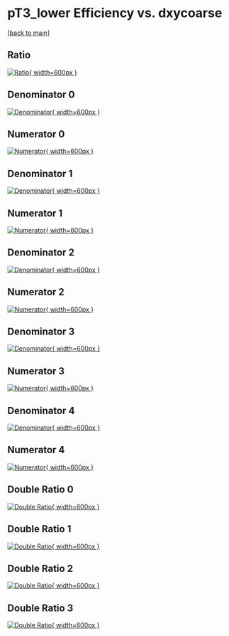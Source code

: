 # pT3_lower Efficiency vs. dxycoarse

[[back to main](./)]



## Ratio

[![Ratio](../mtv/var/pT3_lower_base_0_0_eff_dxycoarse.png){ width=600px }](../mtv/var/pT3_lower_base_0_0_eff_dxycoarse.pdf)

## Denominator 0

[![Denominator](../mtv/den/pT3_lower_base_0_0_eff_dxycoarse_den0.png){ width=600px }](../mtv/den/pT3_lower_base_0_0_eff_dxycoarse_den0.pdf)

## Numerator 0

[![Numerator](../mtv/num/pT3_lower_base_0_0_eff_dxycoarse_num0.png){ width=600px }](../mtv/num/pT3_lower_base_0_0_eff_dxycoarse_num0.pdf)

## Denominator 1

[![Denominator](../mtv/den/pT3_lower_base_0_0_eff_dxycoarse_den1.png){ width=600px }](../mtv/den/pT3_lower_base_0_0_eff_dxycoarse_den1.pdf)

## Numerator 1

[![Numerator](../mtv/num/pT3_lower_base_0_0_eff_dxycoarse_num1.png){ width=600px }](../mtv/num/pT3_lower_base_0_0_eff_dxycoarse_num1.pdf)

## Denominator 2

[![Denominator](../mtv/den/pT3_lower_base_0_0_eff_dxycoarse_den2.png){ width=600px }](../mtv/den/pT3_lower_base_0_0_eff_dxycoarse_den2.pdf)

## Numerator 2

[![Numerator](../mtv/num/pT3_lower_base_0_0_eff_dxycoarse_num2.png){ width=600px }](../mtv/num/pT3_lower_base_0_0_eff_dxycoarse_num2.pdf)

## Denominator 3

[![Denominator](../mtv/den/pT3_lower_base_0_0_eff_dxycoarse_den3.png){ width=600px }](../mtv/den/pT3_lower_base_0_0_eff_dxycoarse_den3.pdf)

## Numerator 3

[![Numerator](../mtv/num/pT3_lower_base_0_0_eff_dxycoarse_num3.png){ width=600px }](../mtv/num/pT3_lower_base_0_0_eff_dxycoarse_num3.pdf)

## Denominator 4

[![Denominator](../mtv/den/pT3_lower_base_0_0_eff_dxycoarse_den4.png){ width=600px }](../mtv/den/pT3_lower_base_0_0_eff_dxycoarse_den4.pdf)

## Numerator 4

[![Numerator](../mtv/num/pT3_lower_base_0_0_eff_dxycoarse_num4.png){ width=600px }](../mtv/num/pT3_lower_base_0_0_eff_dxycoarse_num4.pdf)

## Double Ratio 0

[![Double Ratio](../mtv/ratio/pT3_lower_base_0_0_eff_dxycoarse_ratio0.png){ width=600px }](../mtv/ratio/pT3_lower_base_0_0_eff_dxycoarse_ratio0.pdf)

## Double Ratio 1

[![Double Ratio](../mtv/ratio/pT3_lower_base_0_0_eff_dxycoarse_ratio1.png){ width=600px }](../mtv/ratio/pT3_lower_base_0_0_eff_dxycoarse_ratio1.pdf)

## Double Ratio 2

[![Double Ratio](../mtv/ratio/pT3_lower_base_0_0_eff_dxycoarse_ratio2.png){ width=600px }](../mtv/ratio/pT3_lower_base_0_0_eff_dxycoarse_ratio2.pdf)

## Double Ratio 3

[![Double Ratio](../mtv/ratio/pT3_lower_base_0_0_eff_dxycoarse_ratio3.png){ width=600px }](../mtv/ratio/pT3_lower_base_0_0_eff_dxycoarse_ratio3.pdf)


